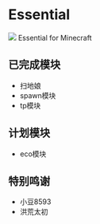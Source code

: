 # Essential
![](https://img.shields.io/badge/SupportMC-1.17.1-yellow)
 Essential for Minecraft

## 已完成模块
* 扫地娘
* spawn模块
* tp模块

## 计划模块
* eco模块

## 特别鸣谢
* 小豆8593
* 洪荒太初
